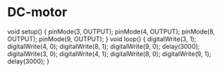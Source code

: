 # DC-motor
void setup()
{
pinMode(3, OUTPUT);
pinMode(4, OUTPUT);
pinMode(8, OUTPUT);
pinMode(9, OUTPUT);
}
void loop()
{
digitalWrite(3, 1);
digitalWrite(4, 0);
digitalWrite(8, 1);
digitalWrite(9, 0);
delay(3000);
digitalWrite(3, 0);
digitalWrite(4, 1);
digitalWrite(8, 0);
digitalWrite(9, 1);
delay(3000);
}
